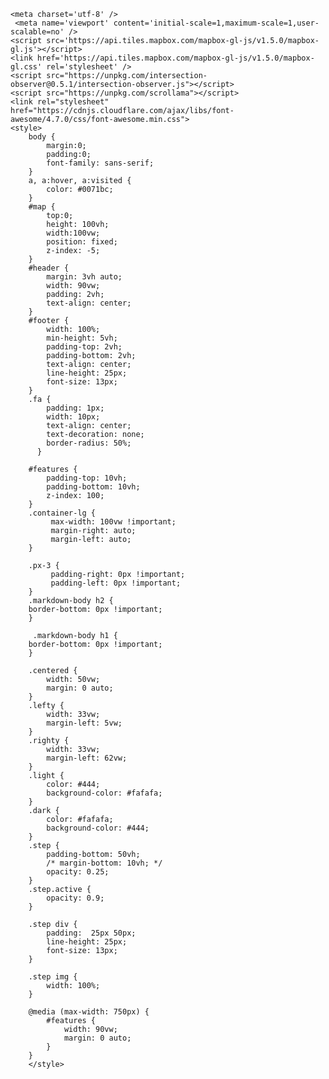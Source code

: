 <html>
<head>
<!-- Global site tag (gtag.js) - Google Analytics -->
<script async src="https://www.googletagmanager.com/gtag/js?id=G-RD6956Y706"></script>
<script>
  window.dataLayer = window.dataLayer || [];
  function gtag(){dataLayer.push(arguments);}
  gtag('js', new Date());

  gtag('config', 'G-RD6956Y706');
</script>

    <meta charset='utf-8' />
     <meta name='viewport' content='initial-scale=1,maximum-scale=1,user-scalable=no' />
    <script src='https://api.tiles.mapbox.com/mapbox-gl-js/v1.5.0/mapbox-gl.js'></script>
    <link href='https://api.tiles.mapbox.com/mapbox-gl-js/v1.5.0/mapbox-gl.css' rel='stylesheet' />
    <script src="https://unpkg.com/intersection-observer@0.5.1/intersection-observer.js"></script>
    <script src="https://unpkg.com/scrollama"></script>
    <link rel="stylesheet" href="https://cdnjs.cloudflare.com/ajax/libs/font-awesome/4.7.0/css/font-awesome.min.css">
    <style>
        body {
            margin:0; 
            padding:0; 
            font-family: sans-serif;
        }
        a, a:hover, a:visited {
            color: #0071bc;
        }
        #map {
            top:0; 
            height: 100vh;
            width:100vw;
            position: fixed;
            z-index: -5;
        }
        #header {
            margin: 3vh auto;
            width: 90vw;
            padding: 2vh;
            text-align: center;
        }
        #footer {
            width: 100%;
            min-height: 5vh;
            padding-top: 2vh;
            padding-bottom: 2vh;
            text-align: center;
            line-height: 25px;
            font-size: 13px;
        }
        .fa {
            padding: 1px;
            width: 10px;
            text-align: center;
            text-decoration: none;
            border-radius: 50%;
          }
          
        #features {
            padding-top: 10vh;
            padding-bottom: 10vh;
            z-index: 100;
        }
        .container-lg {
             max-width: 100vw !important;
             margin-right: auto;
             margin-left: auto;
        }   
        
        .px-3 {
             padding-right: 0px !important;
             padding-left: 0px !important;
        }
        .markdown-body h2 {
        border-bottom: 0px !important;
        }
        
         .markdown-body h1 {
        border-bottom: 0px !important;
        }
        
        .centered {
            width: 50vw;
            margin: 0 auto;
        }
        .lefty {
            width: 33vw;
            margin-left: 5vw;
        }
        .righty {
            width: 33vw;
            margin-left: 62vw;
        }
        .light {
            color: #444;
            background-color: #fafafa;
        }
        .dark {
            color: #fafafa;
            background-color: #444;
        }
        .step {
            padding-bottom: 50vh;
            /* margin-bottom: 10vh; */
            opacity: 0.25;
        }
        .step.active {
            opacity: 0.9;
        }

        .step div {
            padding:  25px 50px;
            line-height: 25px;
            font-size: 13px;
        }

        .step img {
            width: 100%;
        }

        @media (max-width: 750px) {
            #features {
                width: 90vw;
                margin: 0 auto;
            }
        }
        </style>
</head>
<body>

<div id="map"></div>
<div id="story"></div>
<script>
var config = {
    style: 'mapbox://styles/reachabove/ckgqu406e4rc119o31llg01wk',
    accessToken: 'pk.eyJ1IjoicmVhY2hhYm92ZSIsImEiOiJjazA1ZnBuam8zbDBlM2htdnFzazc1bjI1In0.GlSlBxjbFhFjoassRsXKiA',
    showMarkers: false,
    theme: 'dark',
    alignment: 'left',
    title: 'Staying Active during the Pandemic',
    subtitle: 'Local Adventures of Sam & Evan (6 & 4 years old)',
    byline: 'by the Houston Family',
    footer: 'More on our biking adventures <a href="https://www.instagram.com/reach.above/" class="fa fa-instagram"></a> | Maps and Stuff <a href="https://twitter.com/reach_above" class="fa fa-twitter"></a></br>Special thanks to:</br>Mapbox Solutions Architecture and @lobenichou for the Scrollytelling Template | @John_M_Nelson for the Firefly ArcGIS Blog | @jonni_walker for the Glow Effect Blog',
    chapters: [
        {
            id: 'Opportunity',
            title: 'Outdoor Opportunity',
            image: './mapathon/S_E_D.jpg',
            description: 'With school, sports and indoor activites cancelled we had more opportunities to get outside and explore our community. To do that we rode our bikes all around our community and nearby trails',
            location: {
                center: [-78.69037, 43.93645 ],
                zoom: 11.74,
                pitch: 0.00,
                bearing: -2.30
            },
            onChapterEnter: [
                {
                    layer: 'strava-1',
                    opacity: 0.8
                },
                 {
                    layer: 'strava-2',
                    opacity: 0.6
                }
            ],
            onChapterExit: [
                {
                    layer: 'strava-1',
                    opacity: 0.8
                },
                 {
                    layer: 'strava-2',
                    opacity: 0.6
                }
            ]
        },
        {
            id: 'local',
            title: 'Our Local Rides',
            image: '',
            description: 'Almost everyday we got outside and rode our bikes. The darker the red and wider the line the further the ride',
            location: {
                center: [-78.68791, 43.91651],
                zoom: 13.06,
                pitch: 0.00,
                bearing: 0.00
            },
            onChapterEnter: [],
            onChapterExit: []
       
        },
        {
            id: 'Weather',
            title: 'We rode in all sorts of weather. Rain, Snow, Cold and Hot',
            image: './mapathon/S_E.jpg',
            description: 'Here is a picture mid-ride in a snow storm.',
            location: {
                center: [-78.67219, 43.92559],
                zoom: 17.08,
                pitch: 60.00,
                bearing: -8.00
            },
			
            onChapterEnter: [],
            onChapterExit: []
            
        },
        {
            id: 'Joseph',
            title: 'We went exploring all sorts of places. We went to our school',
            image: '',
            description: '<a href="https://http://stjosephbowmanville.pvnccdsb.on.ca/">St. Joseph C.E.S. Bowmanville</a>',
            location: {
                center: [-78.675, 43.904],
                zoom: 16.73,
                pitch: 60.00,
                bearing: 0.00
            },
            onChapterEnter: [
                {
                    layer: 'buildings',
                    opacity: 0.8
                },
            ],
            onChapterExit: [
                {
                    layer: 'buildings',
                    opacity: 0.8
                }
            ]
        },
    {
            id: 'Daycare',
            title: 'And to Evans Daycare',
            image: '',
            description: 'In June - Instead of a drive-by, we did a ride-by, to say farewell to Evan teachers as he is off to J.K. ',
            location: {
                center: [-78.69655, 43.90521 ],
                zoom: 17.02,
                pitch: 60.00,
                bearing: 43.20
            },
            onChapterEnter: [
                {
                    layer: 'buildings',
                    opacity: 0.8
                }
            ],
            onChapterExit: [
                {
                    layer: 'buildings',
                    opacity: 0.0
                }
            ]
        },
        {
            id: 'Jury',
            title: 'We discovered some of Bowmanvilles Histoy - Over the bridge to the Jury Lands',
            image: './mapathon/Skids.gif',
            description: 'During the years 1941 to 1945 the property was used as a German prisoner-of-war camp. The camp was used primarily for German officers, with over 800 prisoners occupying the camp at times. Read more at <a href="https://www.jurylandsfoundation.com">Jury Land Foundation</a>',
            location: {
                center: [-78.66974, 43.92563],
                zoom: 15.30,
                pitch: 0.00,
                bearing: 0.00
            },
             onChapterEnter: [],
             onChapterExit: []
        },
            {
            id: 'Dirt Jumps',
            title: 'We loved being dare-devils at the Jackman Rd Dirt Jumps',
            image: './mapathon/Jackman.gif',
            description: 'We went here a lot you can tell by all the lines overlapping near the river and all the lines with the trips to this excellent area.',
            location: {
                center: [-78.702, 43.920],
                zoom: 15.54,
                pitch: 0.00,
                bearing: 0.00
            },
             onChapterEnter: [],
             onChapterExit: []
        },
           {
            id: 'Creeks',
            title: 'We travelled along the paved and gravel paths. Our favourites run parallel to the Bowmanville Creek and the Soper Creek',
            image: './mapathon/Hill.gif',
            description: 'Lots of work is going into connecting these two trails together and to the waterfront trail. And protecting the Salmon. Thank you <a href="https://valleys2000.ca/">Valleys 2000</a>',
            location: {
                center: [ -78.68791,43.90641],
                zoom:  14.63,
                pitch: 60.00,
                bearing:  -37.05
            },
             onChapterEnter: [],
             onChapterExit: []
        },
        
        {
            id: 'Longest',
            title: 'Our longest rides were 12KM here is what it looks like on the map.',
            image: '',
            description: '',
            location: {
                center: [-78.68791, 43.91651],
                zoom: 13.06,
                pitch: 0.00,
                bearing: 0.00
            },
             onChapterEnter: [],
             onChapterExit: []
        },
        
       {
            id: 'Orono',
            title: 'Just a 10 minute drive from us is the Orono Crown Lands',
            image: './mapathon/S_E4.jpg',
            description: 'We were lucky to have these trails available to us since March 2020. Thank you <a href="https://oronocrownlands.com/">Orono Crown Lands</a>',
            location: {
                center: [-78.62617, 43.97136 ],
                zoom: 14.31,
                pitch: 37.00,
                bearing: -19.02
            },
            onChapterEnter: [],
            onChapterExit: []
        },
        
    {
            id: 'Uxbridge Bike Park',
            title: 'We travel a bit further simetimes to the Uxbridge Rotary Bike Park',
            image: './mapathon/BP_Evan.gif',
            description: 'There are no GPS tracks here, but we love riding the pump track in Uxbridge.',
            location: {
                center: [ -79.12724, 44.12500],
                zoom: 17.35,
                pitch: 60.00,
                bearing: 76.80
            },
             onChapterEnter: [],
             onChapterExit: []
        },
         {
            id: 'Durham Forest',
            title: 'But we have the most fun at Durham Forest. It has some of the best Mountain Biking in Ontario',
            image: './mapathon/Double.gif',
            description: 'Check out this fantastic organization building these wicked trails. <a href="https://durhammountainbiking.ca/">DMBA</a>',
            location: {
                center: [-79.08406, 44.04963],
                zoom: 14.65,
                pitch: 0.00,
                bearing: 0.00
            },
            onChapterEnter: [],
            onChapterExit: []
        },
        {
            id: 'Running',
            title: 'How active have we been so far?',
            image: './mapathon/Evan_Balance.gif',
            description: '',
            location: {
                center: [ -78.68438, 43.91550],
                zoom: 13.17,
                pitch: 60.00,
                bearing: 0.00
            },
             onChapterEnter: [],
             onChapterExit: []
        },
         {
            id: 'Stats',
            title: 'From March 2020 to October 2020 we have completed:',
            image: '',
            description: '<p> 160 Activities </br>Travelled 800KM </br>Went up 5000M in Elevation</br>and had a Max Speed of 28KPH</p> ',
            location: {
                center: [ -78.68438, 43.91550],
                zoom: 13.17,
                pitch: 60.00,
                bearing: 0.00
            },
            onChapterEnter: [],
            onChapterExit: []
        },
        {
            id: 'Closing',
            title: 'We hope you have enjoyed our story and that you are staying safe healthy and active during this time as well ',
            image: './mapathon/Collage.png',
            description: '',
            location: {
                center: [ -78.68438, 43.91550],
                zoom: 13.17,
                pitch: 60.00,
                bearing: 0.00
            },
             onChapterEnter: [],
             onChapterExit: []
        }
    ]
};

</script>
<script>
var layerTypes = {
    'fill': ['fill-opacity'],
    'line': ['line-opacity'],
    'circle': ['circle-opacity', 'circle-stroke-opacity'],
    'symbol': ['icon-opacity', 'text-opacity'],
    'raster': ['raster-opacity'],
    'fill-extrusion': ['fill-extrusion-opacity']
}

var alignments = {
    'left': 'lefty',
    'center': 'centered',
    'right': 'righty'
}

function getLayerPaintType(layer) {
    var layerType = map.getLayer(layer).type;
    return layerTypes[layerType];
}

function setLayerOpacity(layer) {
    var paintProps = getLayerPaintType(layer.layer);
    paintProps.forEach(function(prop) {
        map.setPaintProperty(layer.layer, prop, layer.opacity);
    });
}

var story = document.getElementById('story');
var features = document.createElement('div');
features.classList.add(alignments[config.alignment]);
features.setAttribute('id', 'features');

var header = document.createElement('div');

if (config.title) {
    var titleText = document.createElement('h1');
    titleText.innerText = config.title;
    header.appendChild(titleText);
}

if (config.subtitle) {
    var subtitleText = document.createElement('h2');
    subtitleText.innerText = config.subtitle;
    header.appendChild(subtitleText);
}

if (config.byline) {
    var bylineText = document.createElement('p');
    bylineText.innerText = config.byline;
    header.appendChild(bylineText);
}

if (header.innerText.length > 0) {
    header.classList.add(config.theme);
    header.setAttribute('id', 'header');
    story.appendChild(header);
}

config.chapters.forEach((record, idx) => {
    var container = document.createElement('div');
    var chapter = document.createElement('div');
    
    if (record.title) {
        var title = document.createElement('h3');
        title.innerText = record.title;
        chapter.appendChild(title);
    }
    
    if (record.image) {
        var image = new Image();  
        image.src = record.image;  
        chapter.appendChild(image);
    }
    
       
    if (record.description) {
        var story = document.createElement('p');
        story.innerHTML = record.description;
        chapter.appendChild(story);
    }

    container.setAttribute('id', record.id);
    container.classList.add('step');
    if (idx === 0) {
        container.classList.add('active');
    }

    chapter.classList.add(config.theme);
    container.appendChild(chapter);
    features.appendChild(container);
});

story.appendChild(features);

var footer = document.createElement('div');

if (config.footer) {
    var footerText = document.createElement('p');
    footerText.innerHTML = config.footer;
    footer.appendChild(footerText);
}

if (footer.innerText.length > 0) {
    footer.classList.add(config.theme);
    footer.setAttribute('id', 'footer');
    story.appendChild(footer);
}

mapboxgl.accessToken = config.accessToken;

const transformRequest = (url) => {
    const hasQuery = url.indexOf("?") !== -1;	  
    const suffix = hasQuery ? "&pluginName=journalismScrollytelling" : "?pluginName=journalismScrollytelling";	  
    return {
      url: url + suffix
    }	  
}

var map = new mapboxgl.Map({
    container: 'map',
    style: config.style,
    center: config.chapters[0].location.center,
    zoom: config.chapters[0].location.zoom,
    bearing: config.chapters[0].location.bearing,
    pitch: config.chapters[0].location.pitch,
    scrollZoom: false,
    transformRequest: transformRequest
});

var marker = new mapboxgl.Marker();
if (config.showMarkers) {
    marker.setLngLat(config.chapters[0].location.center).addTo(map);
}

// instantiate the scrollama
var scroller = scrollama();

map.on("load", function() {
    // setup the instance, pass callback functions
    scroller
    .setup({
        step: '.step',
        offset: 0.5,
        progress: true
    })
    .onStepEnter(response => {
        var chapter = config.chapters.find(chap => chap.id === response.element.id);
        response.element.classList.add('active');
        map.flyTo(chapter.location);
        if (config.showMarkers) {
            marker.setLngLat(chapter.location.center);
        }
        if (chapter.onChapterEnter.length > 0) {
            chapter.onChapterEnter.forEach(setLayerOpacity);
        }
    })
    .onStepExit(response => {
        var chapter = config.chapters.find(chap => chap.id === response.element.id);
        response.element.classList.remove('active');
        if (chapter.onChapterExit.length > 0) {
            chapter.onChapterExit.forEach(setLayerOpacity);
        }
    });
});

// setup resize event
window.addEventListener('resize', scroller.resize);

</script>


</body>
</html>

